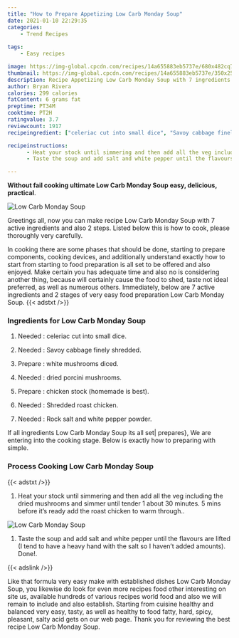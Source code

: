 ```yaml
---
title: "How to Prepare Appetizing Low Carb Monday Soup"
date: 2021-01-10 22:29:35
categories:
    - Trend Recipes
    
tags:
    - Easy recipes

image: https://img-global.cpcdn.com/recipes/14a655883eb5737e/680x482cq70/low-carb-monday-soup-recipe-main-photo.jpg
thumbnail: https://img-global.cpcdn.com/recipes/14a655883eb5737e/350x250cq70/low-carb-monday-soup-recipe-main-photo.jpg
description: Recipe Appetizing Low Carb Monday Soup with 7 ingredients and 2 stages of easy cooking.
author: Bryan Rivera
calories: 299 calories
fatContent: 6 grams fat
preptime: PT34M
cooktime: PT2H
ratingvalue: 3.7
reviewcount: 1917
recipeingredient: ["celeriac cut into small dice", "Savoy cabbage finely shredded", "white mushrooms diced", "dried porcini mushrooms", "chicken stock homemade is best", "Shredded roast chicken", "Rock salt and white pepper powder"]

recipeinstructions: 
      - Heat your stock until simmering and then add all the veg including the dried mushrooms and simmer until tender 1 about 30 minutes 5 mins before its ready add the roast chicken to warm through 
      - Taste the soup and add salt and white pepper until the flavours are lifted I tend to have a heavy hand with the salt so I havent added amounts Done

---
```




**Without fail cooking ultimate Low Carb Monday Soup easy, delicious, practical**. 


![Low Carb Monday Soup](https://img-global.cpcdn.com/recipes/14a655883eb5737e/680x482cq70/low-carb-monday-soup-recipe-main-photo.jpg "Low Carb Monday Soup")




Greetings all, now you can make recipe Low Carb Monday Soup with 7 active ingredients and also 2 steps. Listed below this is how to cook, please thoroughly very carefully.

In cooking there are some phases that should be done, starting to prepare components, cooking devices, and additionally understand exactly how to start from starting to food preparation is all set to be offered and also enjoyed. Make certain you has adequate time and also no is considering another thing, because will certainly cause the food to shed, taste not ideal preferred, as well as numerous others. Immediately, below are 7 active ingredients and 2 stages of very easy food preparation Low Carb Monday Soup.
{{< adstxt />}}

### Ingredients for Low Carb Monday Soup


1. Needed  : celeriac cut into small dice.

1. Needed  : Savoy cabbage finely shredded.

1. Prepare  : white mushrooms diced.

1. Needed  : dried porcini mushrooms.

1. Prepare  : chicken stock (homemade is best).

1. Needed  : Shredded roast chicken.

1. Needed  : Rock salt and white pepper powder.



If all ingredients Low Carb Monday Soup its all set| prepares}, We are entering into the cooking stage. Below is exactly how to preparing with simple.

### Process Cooking Low Carb Monday Soup

{{< adstxt />}}


1. Heat your stock until simmering and then add all the veg including the dried mushrooms and simmer until tender 1 about 30 minutes. 5 mins before it’s ready add the roast chicken to warm through..



![Low Carb Monday Soup](https://img-global.cpcdn.com/steps/00c4214211b8b02b/160x128cq70/low-carb-monday-soup-recipe-step-1-photo.jpg" "Low Carb Monday Soup")



1. Taste the soup and add salt and white pepper until the flavours are lifted (I tend to have a heavy hand with the salt so I haven’t added amounts). Done!.





{{< adslink />}}

Like that formula very easy make with established dishes Low Carb Monday Soup, you likewise do look for even more recipes food other interesting on site us, available hundreds of various recipes world food and also we will remain to include and also establish. Starting from cuisine healthy and balanced very easy, tasty, as well as healthy to food fatty, hard, spicy, pleasant, salty acid gets on our web page. Thank you for reviewing the best recipe Low Carb Monday Soup.
